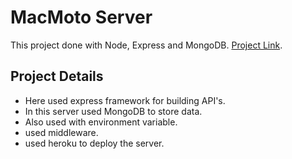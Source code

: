 # MacMoto Server

This project done with Node, Express and MongoDB. [Project Link](https://mac-moto.web.app/).

## Project Details
* Here used express framework for building API's.
* In this server used MongoDB to store data.
* Also used with environment variable.
* used middleware.
* used heroku to deploy the server.